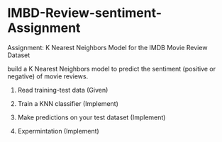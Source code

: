 # IMBD-Review-sentiment-Assignment

Assignment: K Nearest Neighbors Model for the IMDB Movie Review Dataset


build a K Nearest Neighbors model to predict the sentiment (positive or negative) of movie reviews.


1. Read training-test data (Given)
   
2. Train a KNN classifier (Implement)
 
3. Make predictions on your test dataset (Implement)
   
4. Expermintation (Implement)

